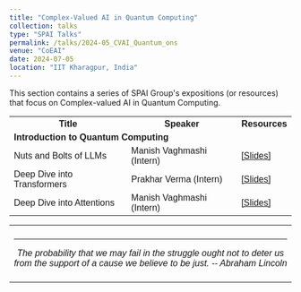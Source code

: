 ```yaml
---
title: "Complex-Valued AI in Quantum Computing" 
collection: talks
type: "SPAI Talks"
permalink: /talks/2024-05_CVAI_Quantum_ons
venue: "CoEAI"
date: 2024-07-05
location: "IIT Kharagpur, India"
---
```

<p style="text-align:left;">
   This section contains a series of SPAI Group's expositions (or resources) that focus on Complex-valued AI in Quantum Computing. 
</p>
<html>
<head>
<style>
table {
  font-family: arial, sans-serif;
  border-collapse: collapse;
  width: 100%;
}
   
td[colspan]:not([colspan="1"]) {
    text-align: center;
}

td, th {
  border: 1px solid #dddddd;
  text-align: left;
  padding: 8px;
}

tr:nth-child(even) {
  background-color: #dddddd;
}
</style>
</head>
<body>

<table>
  <tr>
    <th>Title</th>
    <th>Speaker</th>
    <th>Resources</th>
  </tr>
   <tr>
    <td colspan="3"><b>Introduction to Quantum Computing</b></td>
  </tr>
  <tr>
    <td>Nuts and Bolts of LLMs</td>
    <td>Manish Vaghmashi (Intern)</td>
    <td><a href="https://drive.google.com/file/d/1QmEcSY_Vh2rgTsWunZDrK3L21dvWxclZ/view?usp=sharing">&#91;Slides&#93;</a></td>
  </tr>  
    <tr>
    <td>Deep Dive into Transformers</td>
    <td>Prakhar Verma (Intern)</td>
    <td><a href="https://drive.google.com/file/d/1xeA3Sdr524o_WD-lakM58NFB6tSwlebg/view?usp=sharing">&#91;Slides&#93;</a></td>
  </tr>  
    <tr>
    <td>Deep Dive into Attentions</td>
    <td>Manish Vaghmashi (Intern)</td>
    <td><a href="https://drive.google.com/file/d/1nX6h6acu6AUC-adKKsXqchLgVy7JuUW2/view?usp=sharing">&#91;Slides&#93;</a></td>
  </tr>  
</table>

</body>
</html>

 <table style="width:100%;border:0px;border-spacing:0px;border-collapse:collapse;margin-right:auto;margin-left:auto;"><tbody>
            <tr>
            <td style="padding:8px;width:100%;vertical-align:middle;border:0px">
                 <p>
<hr>
<center>
<i>The probability that we may fail in the struggle ought not to deter us from the support of a cause we believe to be just. -- Abraham Lincoln </i>

</center>
              </p>
            </td>
          </tr>

